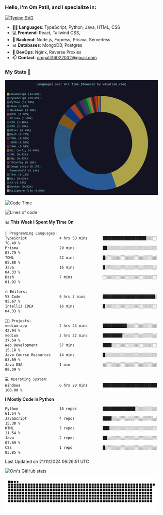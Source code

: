 <h3>Hello, I'm Om Patil, and I specialize in:</h3>

[![Typing SVG](https://readme-typing-svg.demolab.com?font=Fira+Code&pause=1000&color=00F7F6&width=435&lines=Full+Stack+Developer;Node.js+Backend+Developer;React+Frontend+Developer)](https://git.io/typing-svg)

<ul>
  <li>👨‍💻 <strong>Languages</strong>: TypeScript, Python, Java, HTML, CSS</li>
  <li>💻 <strong>Frontend</strong>: React, Tailwind CSS,  </li>
  <li>🦄 <strong>Backend</strong>: Node.js, Express, Prisma, Serverless </li>
  <li>📊 <strong>Databases</strong>: MongoDB, Postgres</li>
  <li>🚀 <strong>DevOps</strong>: Nginx, Reverse Proxies</li>
  <li>📫 <strong>Contact</strong>: <a href="mailto:ompatil16022002@gmail.com">ompatil16022002@gmail.com</a></li>
</ul>


<h3>My Stats 💯</h3>

<img src="wakatime-stats.svg" alt="Wakatime Stats" width="600"/>

<!--  [![Top Langs](https://github-readme-stats.vercel.app/api/top-langs/?username=9OmP&layout=compact&theme=radical)](https://github.com/anuraghazra/github-readme-stats) -->

<!--START_SECTION:waka-->
![Code Time](http://img.shields.io/badge/Code%20Time-106%20hrs%2032%20mins-blue)

![Lines of code](https://img.shields.io/badge/From%20Hello%20World%20I%27ve%20Written-1.5%20million%20lines%20of%20code-blue)

📊 **This Week I Spent My Time On** 

```text
💬 Programming Languages: 
TypeScript               4 hrs 58 mins       ████████████████████░░░░░   78.49 % 
Prisma                   29 mins             ██░░░░░░░░░░░░░░░░░░░░░░░   07.79 % 
TOML                     22 mins             █░░░░░░░░░░░░░░░░░░░░░░░░   05.88 % 
Java                     16 mins             █░░░░░░░░░░░░░░░░░░░░░░░░   04.33 % 
Bash                     7 mins              ░░░░░░░░░░░░░░░░░░░░░░░░░   01.92 % 

🔥 Editors: 
VS Code                  6 hrs 3 mins        ████████████████████████░   95.67 % 
IntelliJ IDEA            16 mins             █░░░░░░░░░░░░░░░░░░░░░░░░   04.33 % 

🐱‍💻 Projects: 
medium-app               2 hrs 43 mins       ███████████░░░░░░░░░░░░░░   42.94 % 
medium                   2 hrs 22 mins       █████████░░░░░░░░░░░░░░░░   37.54 % 
Web Development          57 mins             ████░░░░░░░░░░░░░░░░░░░░░   15.18 % 
Java Course Resources    14 mins             █░░░░░░░░░░░░░░░░░░░░░░░░   03.69 % 
Java DSA                 1 min               ░░░░░░░░░░░░░░░░░░░░░░░░░   00.39 % 

💻 Operating System: 
Windows                  6 hrs 20 mins       █████████████████████████   100.00 % 
```

**I Mostly Code in Python** 

```text
Python                   16 repos            ███████████████░░░░░░░░░░   61.54 % 
JavaScript               4 repos             ████░░░░░░░░░░░░░░░░░░░░░   15.38 % 
HTML                     3 repos             ███░░░░░░░░░░░░░░░░░░░░░░   11.54 % 
Java                     2 repos             ██░░░░░░░░░░░░░░░░░░░░░░░   07.69 % 
CSS                      1 repo              █░░░░░░░░░░░░░░░░░░░░░░░░   03.85 % 
```




 Last Updated on 21/11/2024 06:26:51 UTC
<!--END_SECTION:waka-->

![Om's GitHub stats](https://github-readme-stats.vercel.app/api?username=9OmP&show_icons=true&theme=radical)

![snake gif](https://github.com/9OmP/9OmP/blob/output/github-contribution-grid-snake-dark.svg)


